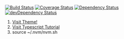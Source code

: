[![Build Status](https://travis-ci.org/dreamweaver1231/frontend.svg)](https://travis-ci.org/dreamweaver1231/frontend)
[![Coverage Status](https://coveralls.io/repos/dreamweaver1231/frontend/badge.svg?branch=master&service=github)](https://coveralls.io/github/dreamweaver1231/frontend?branch=master)
[![Dependency Status](https://david-dm.org/dreamweaver1231/frontend.svg)](https://david-dm.org/dreamweaver1231/frontend)
[![devDependency Status](https://david-dm.org/dreamweaver1231/frontend/dev-status.svg)](https://david-dm.org/dreamweaver1231/frontend#info=devDependencies)

1. [Visit Theme!](http://demo.themeum.com/html/eshopper/index.html)
2. [Visit Typescript Tutorial](https://github.com/tastejs/todomvc/tree/master/examples/typescript-angular)
3. source ~/.nvm/nvm.sh
